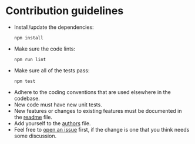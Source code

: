 # Contribution guidelines

* Install/update the dependencies:
  ```
  npm install
  ```
* Make sure the code lints:
  ```
  npm run lint
  ```
* Make sure all of the tests pass:
  ```
  npm test
  ```
* Adhere to the coding conventions
  that are used elsewhere in the codebase.
* New code must have new unit tests.
* New features
  or changes to existing features
  must be documented in the [readme] file.
* Add yourself to the [authors] file.
* Feel free to [open an issue][newissue] first,
  if the change is one that you think
  needs some discussion.

[readme]: https://github.com/nature/boomcatch/blob/master/README.md
[authors]: https://github.com/nature/boomcatch/blob/master/AUTHORS
[newissue]: https://github.com/nature/boomcatch/issues/new
[issues]: https://github.com/nature/boomcatch/issues

